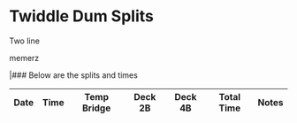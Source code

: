 # Twiddle Dum Splits 

Two 
line

memerz

|### Below are the splits and times

Date|Time|Temp Bridge|Deck 2B|Deck 4B|Total Time|Notes|
|---|---|---|---|---|---|---|